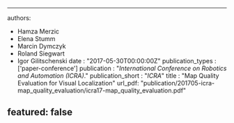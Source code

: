 ---

authors:
- Hamza Merzic
- Elena Stumm
- Marcin Dymczyk
- Roland Siegwart
- Igor Gilitschenski
date : "2017-05-30T00:00:00Z"
publication_types : ['paper-conference']
publication : "*International Conference on Robotics and Automation (ICRA)*."
publication_short : "*ICRA*"
title : "Map Quality Evaluation for Visual Localization"
url_pdf: "publication/201705-icra-map_quality_evaluation/icra17-map_quality_evaluation.pdf"

featured: false
---